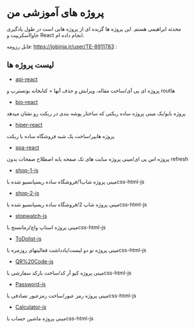 # پروژه های آموزشی من

محدثه ابراهیمی هستم. این پروژه ها گزیده ای از پروژه هایی است در طول یادگیری جاوااسکریپت و React انجام داده ام.

فایل رزومه:  https://jobinja.ir/user/TE-8911783     :


## لیست پروژه ها


* [api-react](https://github.com/mohadeseebrahimi/projects-to-learn/tree/main/api-react)

پروژه ای پی آی/ساخت مقاله، ویرایش و حذف آنها + کتابخانه بوتسترپ و routها 

* [bio-react](https://github.com/mohadeseebrahimi/projects-to-learn/tree/main/bio-react)

پروژه بایو/یک مینی پروژه ساده ریکتی که ساختار پوشه بندی در ریکت رو نشان میدهد

* [hiper-react](https://github.com/mohadeseebrahimi/projects-to-learn/tree/main/hiper-react)

پروژه هایپر/ساخت یک شبه فروشگاه ساده با ریکت

* [spa-react](https://github.com/mohadeseebrahimi/projects-to-learn/tree/main/spa-react)

پروژه اس پی ای/مینی پروژه سایت های تک صفحه یابه اصطلاح صفحات بدون refresh 

* [shop-1-js](https://github.com/mohadeseebrahimi/projects-to-learn/tree/main/shop1-js/shop1)

مینی پروژه شاپ1/فروشگاه ساده ریسپانسیو شده باcss-html-js

* [shop-2-js](https://github.com/mohadeseebrahimi/projects-to-learn/tree/main/shop2-js/shop2)

مینی پروژه شاپ 2/فروشگاه ساده ریسپانسیو شده باcss-html-js

* [stopwatch-js](https://github.com/mohadeseebrahimi/projects-to-learn/tree/main/stopwatch-js/Stopwatch)

مینی پروژه استاپ واچ/زمانسنج باcss-html-js 

* [ToDolist-js](https://github.com/mohadeseebrahimi/projects-to-learn/tree/main/ToDo%20list-js/To%20Do%20List)

مینی پروژه تو دو لیست/یادداشت فعالیتهای روزمره باcss-html-js

* [QR%20Code-js](https://github.com/mohadeseebrahimi/projects-to-learn/tree/main/QR%20Code-js/QR%20Code%20Generator)

مینی پروژه کیو آر کد/ساخت بارکد سفارشی باcss-html-js

* [Password-js](https://github.com/mohadeseebrahimi/projects-to-learn/tree/main/Password-js/Password%20Generator)

مینی پروژه رمز عبور/ساخت رمزعبور تصادفی باcss-html-js

* [Calculator-js](https://github.com/mohadeseebrahimi/projects-to-learn/tree/main/Password-js/Calculator-js/Calculator)

مینی پروژه ماشین حساب باcss-html-js
